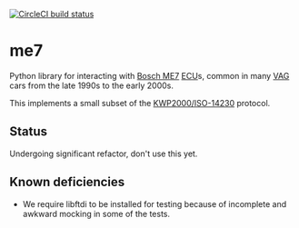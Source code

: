 [![CircleCI build status](https://circleci.com/gh/derpston/me7.svg?style=shield&circle-token=9b29247acf08a7580765d603e68b71af44f66a8b)](https://circleci.com/gh/derpston/me7)
# me7

Python library for interacting with [Bosch ME7](http://s4wiki.com/wiki/Bosch_ME7.1) [ECU](https://en.wikipedia.org/wiki/Engine_control_unit)s, common in many [VAG](https://en.wikipedia.org/wiki/Volkswagen_Group) cars from the late 1990s to the early 2000s.

This implements a small subset of the [KWP2000/ISO-14230](https://en.wikipedia.org/wiki/Keyword_Protocol_2000) protocol.

## Status

Undergoing significant refactor, don't use this yet.

## Known deficiencies

* We require libftdi to be installed for testing because of incomplete and awkward mocking in some of the tests.

